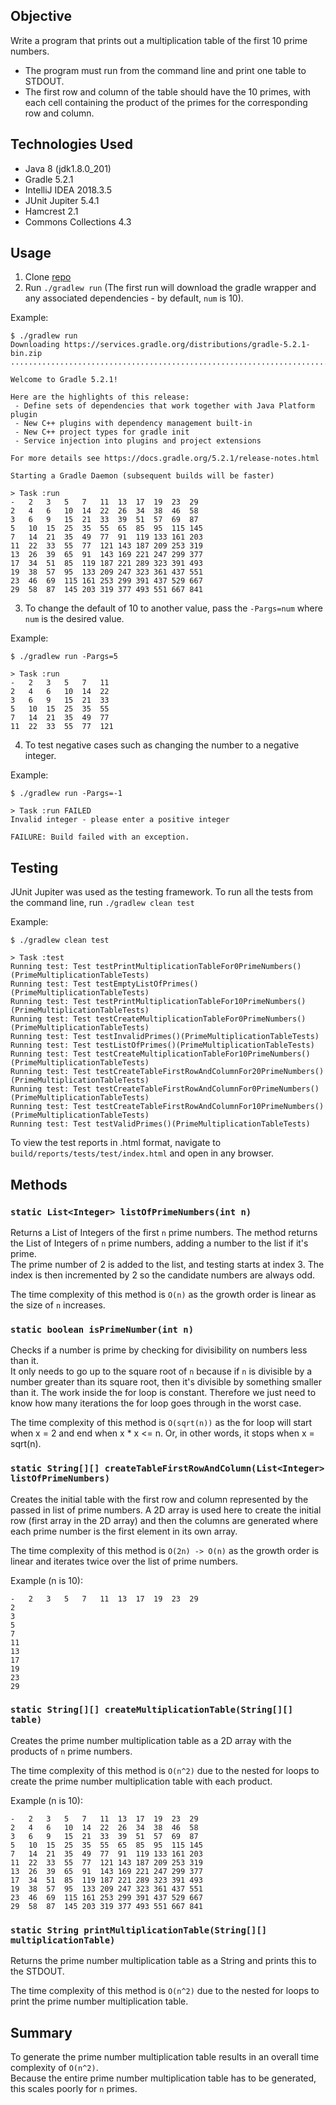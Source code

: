 ## Objective
Write a program that prints out a multiplication table of the first 10 prime numbers.
* The program must run from the command line and print one table to STDOUT.
* The first row and column of the table should have the 10 primes, with each cell containing the product of the primes for the corresponding row and column.

## Technologies Used
* Java 8 (jdk1.8.0_201)
* Gradle 5.2.1
* IntelliJ IDEA 2018.3.5
* JUnit Jupiter 5.4.1
* Hamcrest 2.1
* Commons Collections 4.3

## Usage
1. Clone [repo](https://github.com/jgillson/funding-circle-coding-challenge.git)
2. Run `./gradlew run` (The first run will download the gradle wrapper and any associated dependencies - by default, `num` is 10).

Example:
```
$ ./gradlew run
Downloading https://services.gradle.org/distributions/gradle-5.2.1-bin.zip
...................................................................................

Welcome to Gradle 5.2.1!

Here are the highlights of this release:
 - Define sets of dependencies that work together with Java Platform plugin
 - New C++ plugins with dependency management built-in
 - New C++ project types for gradle init
 - Service injection into plugins and project extensions

For more details see https://docs.gradle.org/5.2.1/release-notes.html

Starting a Gradle Daemon (subsequent builds will be faster)

> Task :run
-   2   3   5   7   11  13  17  19  23  29
2   4   6   10  14  22  26  34  38  46  58
3   6   9   15  21  33  39  51  57  69  87
5   10  15  25  35  55  65  85  95  115 145
7   14  21  35  49  77  91  119 133 161 203
11  22  33  55  77  121 143 187 209 253 319
13  26  39  65  91  143 169 221 247 299 377
17  34  51  85  119 187 221 289 323 391 493
19  38  57  95  133 209 247 323 361 437 551
23  46  69  115 161 253 299 391 437 529 667
29  58  87  145 203 319 377 493 551 667 841
```

3. To change the default of 10 to another value, pass the `-Pargs=num` where `num` is the desired value.

Example:
```
$ ./gradlew run -Pargs=5

> Task :run
-   2   3   5   7   11
2   4   6   10  14  22
3   6   9   15  21  33
5   10  15  25  35  55
7   14  21  35  49  77
11  22  33  55  77  121
```

4.  To test negative cases such as changing the number to a negative integer.

Example:
```
$ ./gradlew run -Pargs=-1

> Task :run FAILED
Invalid integer - please enter a positive integer

FAILURE: Build failed with an exception.
```

## Testing
JUnit Jupiter was used as the testing framework.
To run all the tests from the command line, run `./gradlew clean test`

Example:
```
$ ./gradlew clean test

> Task :test
Running test: Test testPrintMultiplicationTableFor0PrimeNumbers()(PrimeMultiplicationTableTests)
Running test: Test testEmptyListOfPrimes()(PrimeMultiplicationTableTests)
Running test: Test testPrintMultiplicationTableFor10PrimeNumbers()(PrimeMultiplicationTableTests)
Running test: Test testCreateMultiplicationTableFor0PrimeNumbers()(PrimeMultiplicationTableTests)
Running test: Test testInvalidPrimes()(PrimeMultiplicationTableTests)
Running test: Test testListOfPrimes()(PrimeMultiplicationTableTests)
Running test: Test testCreateMultiplicationTableFor10PrimeNumbers()(PrimeMultiplicationTableTests)
Running test: Test testCreateTableFirstRowAndColumnFor20PrimeNumbers()(PrimeMultiplicationTableTests)
Running test: Test testCreateTableFirstRowAndColumnFor0PrimeNumbers()(PrimeMultiplicationTableTests)
Running test: Test testCreateTableFirstRowAndColumnFor10PrimeNumbers()(PrimeMultiplicationTableTests)
Running test: Test testValidPrimes()(PrimeMultiplicationTableTests)
```

To view the test reports in .html format, navigate to `build/reports/tests/test/index.html` and open in any browser.

## Methods
### `static List<Integer> listOfPrimeNumbers(int n)`
Returns a List of Integers of the first `n` prime numbers.
The method returns the List of Integers of `n` prime numbers, adding a number to the list if it's prime.  
The prime number of 2 is added to the list, and testing starts at index 3. 
The index is then incremented by 2 so the candidate numbers are always odd.

The time complexity of this method is `O(n)` as the growth order is linear as the size of `n` increases.

### `static boolean isPrimeNumber(int n)`
Checks if a number is prime by checking for divisibility on numbers less than it.  
It only needs to go up to the square root of `n` because if `n` is divisible by a number greater than its square root, then it's divisible by something smaller than it.
The work inside the for loop is constant.
Therefore we just need to know how many iterations the for loop goes through in the worst case.

The time complexity of this method is `O(sqrt(n))` as the for loop will start when x = 2 and end when x * x <= n.
Or, in other words, it stops when x = sqrt(n).

### `static String[][] createTableFirstRowAndColumn(List<Integer> listOfPrimeNumbers)`
Creates the initial table with the first row and column represented by the passed in list of prime numbers.
A 2D array is used here to create the initial row (first array in the 2D array) and then the columns are generated where each prime number is the first element in its own array.

The time complexity of this method is `O(2n) -> O(n)` as the growth order is linear and iterates twice over the list of prime numbers.

Example (n is 10):
```
-   2   3   5   7   11  13  17  19  23  29
2   
3   
5   
7   
11  
13  
17  
19  
23  
29  
```

### `static String[][] createMultiplicationTable(String[][] table)`
Creates the prime number multiplication table as a 2D array with the products of `n` prime numbers.

The time complexity of this method is `O(n^2)` due to the nested for loops to create the prime number multiplication table with each product.

Example (n is 10):
```
-   2   3   5   7   11  13  17  19  23  29
2   4   6   10  14  22  26  34  38  46  58
3   6   9   15  21  33  39  51  57  69  87
5   10  15  25  35  55  65  85  95  115 145
7   14  21  35  49  77  91  119 133 161 203
11  22  33  55  77  121 143 187 209 253 319
13  26  39  65  91  143 169 221 247 299 377
17  34  51  85  119 187 221 289 323 391 493
19  38  57  95  133 209 247 323 361 437 551
23  46  69  115 161 253 299 391 437 529 667
29  58  87  145 203 319 377 493 551 667 841
```

### `static String printMultiplicationTable(String[][] multiplicationTable)`
Returns the prime number multiplication table as a String and prints this to the STDOUT.

The time complexity of this method is `O(n^2)` due to the nested for loops to print the prime number multiplication table.

## Summary
To generate the prime number multiplication table results in an overall time complexity of `O(n^2)`.  
Because the entire prime number multiplication table has to be generated, this scales poorly for `n` primes.
